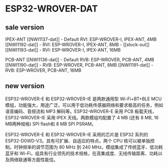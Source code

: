 

# ESP32-WROVER-DAT

## sale version 

IPEX-ANT
[[NWI1137-dat]] - Default RVI: ESP-WROVER-I, IPEX-ANT, 4MB
[[NWI1192-dat]] - RVI: ESP-WROVER-I, IPEX-ANT, 8MB - [[stock-out]]
[[NWI1193-dat]] - RVI: ESP-WROVER-I, IPEX-ANT, 16MB

PCB-ANT
[[NWI1136-dat]] - Default RVB: ESP-WROVER, PCB-ANT, 4MB 
[[NWI1190-dat]] - RVB: ESP-WROVER, PCB-ANT, 8MB
[[NWI1191-dat]] - RVB: ESP-WROVER, PCB-ANT, 16MB



## new version 
ESP32-WROVER-E 和 ESP32-WROVER-IE 是两款通用型 Wi-Fi+BT+BLE MCU 模组，功能强大，用途广泛，可以用于低功耗传感器网络和要求极高的任务，例如语音编码、音频流和 MP3 解码等。ESP32-WROVER-E 采用 PCB 板载天线，ESP32-WROVER-IE 采用 IPEX 天线。两款模组均配置了 4 MB (还有 8 MB, 16 MB两种规格) SPI flash和 8 MB SPI PSRAM。

ESP32-WROVER-E 和 ESP32-WROVER-IE 采用的芯片是 ESP32 系列的 ESP32-D0WD-V3。具有可扩展、自适应的特点。两个 CPU 核可以被单独控制。时钟频率的调节范围为 80 MHz 到 240 MHz。模组集成了传统蓝牙、低功耗蓝牙和 Wi-Fi，组具有行业领先的技术规格，在高集成度、无线传输距离、功耗以及网络联通等方面性能佳。

